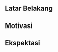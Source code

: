 [//]: # (latar belakang kuliah di Binus jurusan SI, masih belum bisa coding. Sebelumnya pernah bekerja di bidang HRD di perusahaan automotive.)
## Latar Belakang

[//]: # (Harus mengikuti perkembangan teknologi kalau mau survive)
## Motivasi

[//]: # (Karir yang baik dan bisa menjadi developer yang explore untuk berkembang dengan mandiri)
## Ekspektasi

[//]: # (---)
